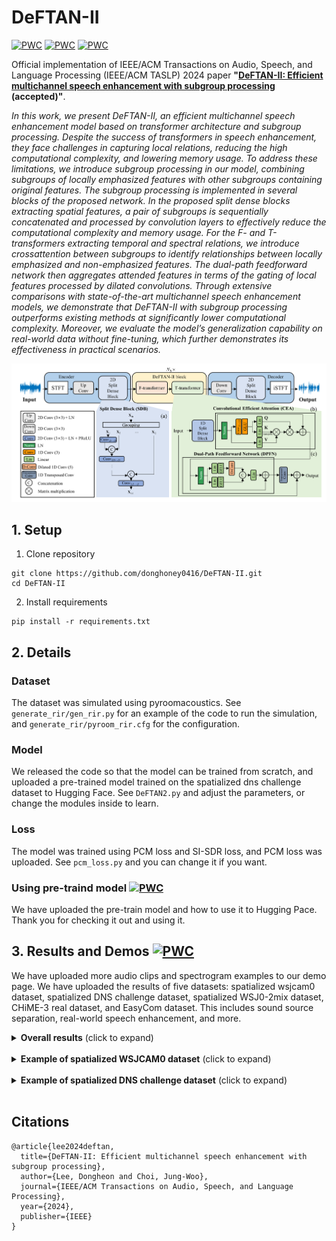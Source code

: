 # DeFTAN-II


[![PWC](https://img.shields.io/badge/arXiv-paper-red)](https://arxiv.org/pdf/2308.15777)
[![PWC](https://img.shields.io/badge/HuggingFace-pre_trained_model-yellow)](https://huggingface.co/donghoney0416/DeFTAN-II)
[![PWC](https://img.shields.io/badge/Demo-webpage-blue)](https://donghoney0416.github.io/demos-DeFTAN-II/demo-page.html)

Official implementation of IEEE/ACM Transactions on Audio, Speech, and Language Processing (IEEE/ACM TASLP) 2024 paper **"[DeFTAN-II: Efficient multichannel speech enhancement with subgroup processing](https://arxiv.org/pdf/2308.15777) (accepted)"**.

*In this work, we present DeFTAN-II, an efficient multichannel speech enhancement model based on transformer architecture and subgroup processing. Despite the success of transformers in speech enhancement, they face challenges in capturing local relations, reducing the high computational complexity, and lowering memory usage. To address these limitations, we introduce subgroup processing in our model, combining subgroups of locally emphasized features with other subgroups containing original features. The subgroup processing is implemented in several blocks of the proposed network. In the proposed split dense blocks extracting spatial features, a pair of subgroups is sequentially concatenated and processed by convolution layers to effectively reduce the computational complexity and memory usage. For the F- and T-transformers extracting temporal and spectral relations, we introduce crossattention between subgroups to identify relationships between locally emphasized and non-emphasized features. The dual-path feedforward network then aggregates attended features in terms of the gating of local features processed by dilated convolutions. Through extensive comparisons with state-of-the-art multichannel speech enhancement models, we demonstrate that DeFTAN-II with subgroup processing outperforms existing methods at significantly lower computational complexity. Moreover, we evaluate the model’s generalization capability on real-world data without fine-tuning, which further demonstrates its effectiveness in practical scenarios.*

![DeFTAN-II figure](fig/Fig_overall_architecture.png)

## 1. Setup
1. Clone repository
```
git clone https://github.com/donghoney0416/DeFTAN-II.git
cd DeFTAN-II
```

2. Install requirements
```
pip install -r requirements.txt
```

## 2. Details
### Dataset
The dataset was simulated using pyroomacoustics. See `generate_rir/gen_rir.py` for an example of the code to run the simulation, and `generate_rir/pyroom_rir.cfg` for the configuration.

### Model
We released the code so that the model can be trained from scratch, and uploaded a pre-trained model trained on the spatialized dns challenge dataset to Hugging Face. 
See `DeFTAN2.py` and adjust the parameters, or change the modules inside to learn.

### Loss
The model was trained using PCM loss and SI-SDR loss, and PCM loss was uploaded. See `pcm_loss.py` and you can change it if you want.

### Using pre-traind model [![PWC](https://img.shields.io/badge/HuggingFace-pre_trained_model-yellow)](https://huggingface.co/donghoney0416/DeFTAN-II)
We have uploaded the pre-train model and how to use it to Hugging Pace. Thank you for checking it out and using it.

## 3. Results and Demos [![PWC](https://img.shields.io/badge/Demo-webpage-blue)](https://donghoney0416.github.io/demos-DeFTAN-II/demo-page.html)
We have uploaded more audio clips and spectrogram examples to our demo page. We have uploaded the results of five datasets: spatialized wsjcam0 dataset, spatialized DNS challenge dataset, spatialized WSJ0-2mix dataset, CHiME-3 real dataset, and EasyCom dataset. This includes sound source separation, real-world speech enhancement, and more.
<details>
<br>
<summary><strong>Overall results</strong> (click to expand) </summary>
![DeFTAN-II figure](fig/results.PNG)
</details>
<br>

<details>
<br>
<summary><strong>Example of spatialized WSJCAM0 dataset</strong> (click to expand) </summary>
![noisy](fig/wsjcam0/noisy/png)
</details>
<br>

<details>
<br>
<summary><strong>Example of spatialized DNS challenge dataset</strong> (click to expand) </summary>
![noisy](fig/dns/noisy.png)
</details>
<br>

## Citations
```
@article{lee2024deftan,
  title={DeFTAN-II: Efficient multichannel speech enhancement with subgroup processing},
  author={Lee, Dongheon and Choi, Jung-Woo},
  journal={IEEE/ACM Transactions on Audio, Speech, and Language Processing},
  year={2024},
  publisher={IEEE}
}
```
